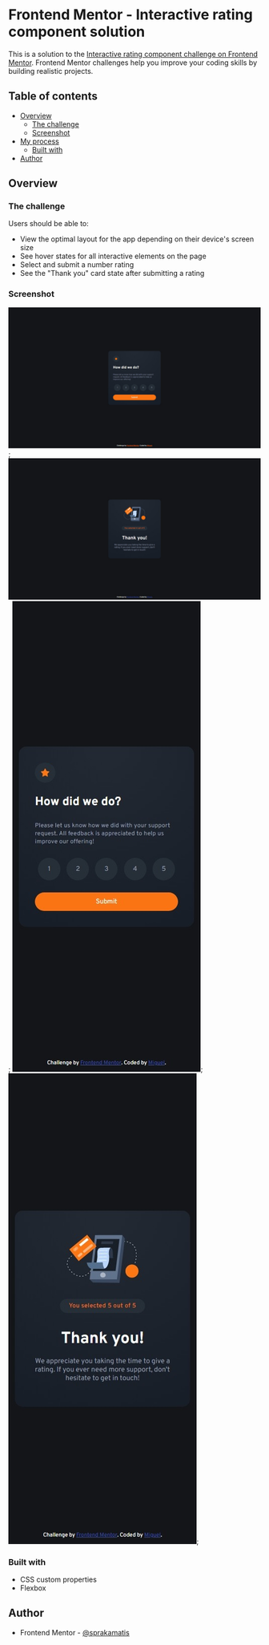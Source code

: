 # Frontend Mentor - Interactive rating component solution

This is a solution to the [Interactive rating component challenge on Frontend Mentor](https://www.frontendmentor.io/challenges/interactive-rating-component-koxpeBUmI). Frontend Mentor challenges help you improve your coding skills by building realistic projects. 

## Table of contents

- [Overview](#overview)
  - [The challenge](#the-challenge)
  - [Screenshot](#screenshot)
- [My process](#my-process)
  - [Built with](#built-with)
- [Author](#author)


## Overview

### The challenge

Users should be able to:

- View the optimal layout for the app depending on their device's screen size
- See hover states for all interactive elements on the page
- Select and submit a number rating
- See the "Thank you" card state after submitting a rating

### Screenshot

![Web Before](./screenshots/web-before.jpeg);
![Web After](./screenshots/web-after.jpeg);
![Mobile Before](./screenshots/mobile-before.jpeg);
![Mobile After](./screenshots/mobile-after.jpeg);


### Built with

- CSS custom properties
- Flexbox

## Author

- Frontend Mentor - [@sprakamatis](https://www.frontendmentor.io/profile/sprakamatis)

